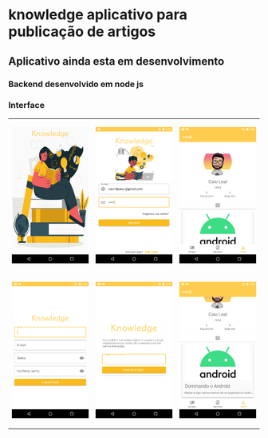# knowledge aplicativo para publicação de artigos

## Aplicativo ainda esta em desenvolvimento

### Backend desenvolvido em node js

### Interface

<table>

<tr>

<td>


![](interface/Screenshot_20210822_200224.png)
</td>

<td>

![](interface/Screenshot_20210821_022242.png)
</td>

<td>

![](interface/Screenshot_20210901_160616.png)
</td>
</tr>

<td>


![](interface/Screenshot_20210822_200707.png)
</td>

<td>

![](interface/Screenshot_20210822_200105.png)
</td>

<td>

![](interface/Screenshot_20210901_160652.png)
</td>
</tr>


</table>
